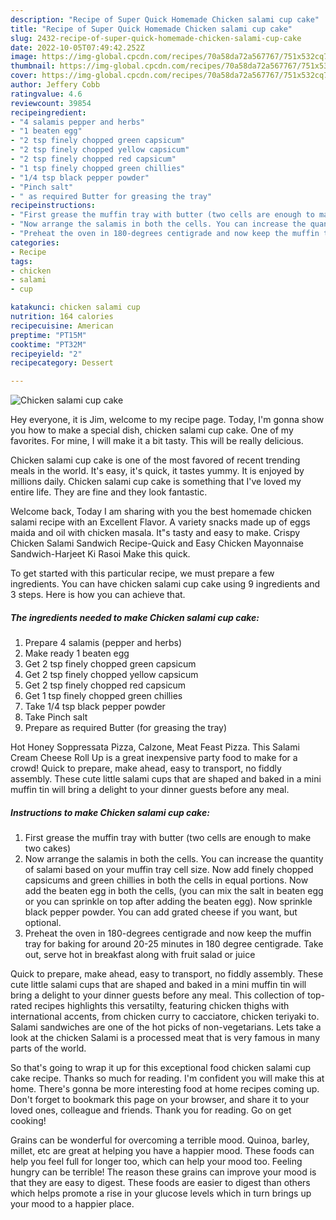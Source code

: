 ```yaml
---
description: "Recipe of Super Quick Homemade Chicken salami cup cake"
title: "Recipe of Super Quick Homemade Chicken salami cup cake"
slug: 2432-recipe-of-super-quick-homemade-chicken-salami-cup-cake
date: 2022-10-05T07:49:42.252Z
image: https://img-global.cpcdn.com/recipes/70a58da72a567767/751x532cq70/chicken-salami-cup-cake-recipe-main-photo.jpg
thumbnail: https://img-global.cpcdn.com/recipes/70a58da72a567767/751x532cq70/chicken-salami-cup-cake-recipe-main-photo.jpg
cover: https://img-global.cpcdn.com/recipes/70a58da72a567767/751x532cq70/chicken-salami-cup-cake-recipe-main-photo.jpg
author: Jeffery Cobb
ratingvalue: 4.6
reviewcount: 39854
recipeingredient:
- "4 salamis pepper and herbs"
- "1 beaten egg"
- "2 tsp finely chopped green capsicum"
- "2 tsp finely chopped yellow capsicum"
- "2 tsp finely chopped red capsicum"
- "1 tsp finely chopped green chillies"
- "1/4 tsp black pepper powder"
- "Pinch salt"
- " as required Butter for greasing the tray"
recipeinstructions:
- "First grease the muffin tray with butter (two cells are enough to make two cakes)"
- "Now arrange the salamis in both the cells. You can increase the quantity of salami based on your muffin tray cell size. Now add finely chopped capsicums and green chillies in both the cells in equal portions. Now add the beaten egg in both the cells, (you can mix the salt in beaten egg or you can sprinkle on top after adding the beaten egg). Now sprinkle black pepper powder. You can add grated cheese if you want, but optional."
- "Preheat the oven in 180-degrees centigrade and now keep the muffin tray for baking for around 20-25 minutes in 180 degree centigrade. Take out, serve hot in breakfast along with fruit salad or juice"
categories:
- Recipe
tags:
- chicken
- salami
- cup

katakunci: chicken salami cup 
nutrition: 164 calories
recipecuisine: American
preptime: "PT15M"
cooktime: "PT32M"
recipeyield: "2"
recipecategory: Dessert

---
```



![Chicken salami cup cake](https://img-global.cpcdn.com/recipes/70a58da72a567767/751x532cq70/chicken-salami-cup-cake-recipe-main-photo.jpg)

Hey everyone, it is Jim, welcome to my recipe page. Today, I'm gonna show you how to make a special dish, chicken salami cup cake. One of my favorites. For mine, I will make it a bit tasty. This will be really delicious.

Chicken salami cup cake is one of the most favored of recent trending meals in the world. It's easy, it's quick, it tastes yummy. It is enjoyed by millions daily. Chicken salami cup cake is something that I've loved my entire life. They are fine and they look fantastic.

Welcome back, Today I am sharing with you the best homemade chicken salami recipe with an Excellent Flavor. A variety snacks made up of eggs maida and oil with chicken masala. It&#34;s tasty and easy to make. Crispy Chicken Salami Sandwich Recipe-Quick and Easy Chicken Mayonnaise Sandwich-Harjeet Ki Rasoi Make this quick.


To get started with this particular recipe, we must prepare a few ingredients. You can have chicken salami cup cake using 9 ingredients and 3 steps. Here is how you can achieve that.

<!--inarticleads1-->

##### The ingredients needed to make Chicken salami cup cake:

1. Prepare 4 salamis (pepper and herbs)
1. Make ready 1 beaten egg
1. Get 2 tsp finely chopped green capsicum
1. Get 2 tsp finely chopped yellow capsicum
1. Get 2 tsp finely chopped red capsicum
1. Get 1 tsp finely chopped green chillies
1. Take 1/4 tsp black pepper powder
1. Take Pinch salt
1. Prepare  as required Butter (for greasing the tray)


Hot Honey Soppressata Pizza, Calzone, Meat Feast Pizza. This Salami Cream Cheese Roll Up is a great inexpensive party food to make for a crowd! Quick to prepare, make ahead, easy to transport, no fiddly assembly. These cute little salami cups that are shaped and baked in a mini muffin tin will bring a delight to your dinner guests before any meal. 

<!--inarticleads2-->

##### Instructions to make Chicken salami cup cake:

1. First grease the muffin tray with butter (two cells are enough to make two cakes)
1. Now arrange the salamis in both the cells. You can increase the quantity of salami based on your muffin tray cell size. Now add finely chopped capsicums and green chillies in both the cells in equal portions. Now add the beaten egg in both the cells, (you can mix the salt in beaten egg or you can sprinkle on top after adding the beaten egg). Now sprinkle black pepper powder. You can add grated cheese if you want, but optional.
1. Preheat the oven in 180-degrees centigrade and now keep the muffin tray for baking for around 20-25 minutes in 180 degree centigrade. Take out, serve hot in breakfast along with fruit salad or juice


Quick to prepare, make ahead, easy to transport, no fiddly assembly. These cute little salami cups that are shaped and baked in a mini muffin tin will bring a delight to your dinner guests before any meal. This collection of top-rated recipes highlights this versatilty, featuring chicken thighs with international accents, from chicken curry to cacciatore, chicken teriyaki to. Salami sandwiches are one of the hot picks of non-vegetarians. Lets take a look at the chicken Salami is a processed meat that is very famous in many parts of the world. 

So that's going to wrap it up for this exceptional food chicken salami cup cake recipe. Thanks so much for reading. I'm confident you will make this at home. There's gonna be more interesting food at home recipes coming up. Don't forget to bookmark this page on your browser, and share it to your loved ones, colleague and friends. Thank you for reading. Go on get cooking!

Grains can be wonderful for overcoming a terrible mood. Quinoa, barley, millet, etc are great at helping you have a happier mood. These foods can help you feel full for longer too, which can help your mood too. Feeling hungry can be terrible! The reason these grains can improve your mood is that they are easy to digest. These foods are easier to digest than others which helps promote a rise in your glucose levels which in turn brings up your mood to a happier place.

